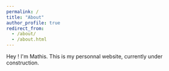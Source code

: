 ```yaml
---
permalink: /
title: "About"
author_profile: true
redirect_from: 
  - /about/
  - /about.html
---
```

Hey ! I'm Mathis. This is my personnal website, currently under construction.